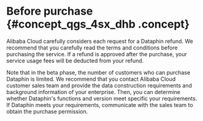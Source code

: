 # Before purchase {#concept_qgs_4sx_dhb .concept}

Alibaba Cloud carefully considers each request for a Dataphin refund. We recommend that you carefully read the terms and conditions before purchasing the service. If a refund is approved after the purchase, your service usage fees will be deducted from your refund.

Note that in the beta phase, the number of customers who can purchase Dataphin is limited. We recommend that you contact Alibaba Cloud customer sales team and provide the data construction requirements and background information of your enterprise. Then, you can determine whether Dataphin's functions and version meet specific your requirements. If Dataphin meets your requirements, communicate with the sales team to obtain the purchase permission.

